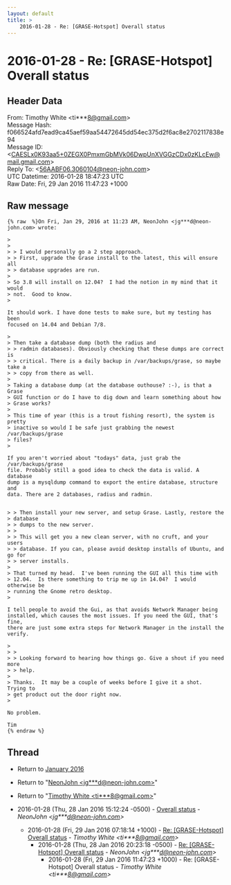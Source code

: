 ```yaml
---
layout: default
title: >
    2016-01-28 - Re: [GRASE-Hotspot] Overall status
---
```


# 2016-01-28 - Re: [GRASE-Hotspot] Overall status

## Header Data

From: Timothy White \<ti***8@gmail.com\><br>
Message Hash: f066524afd7ead9ca45aef59aa54472645dd54ec375d2f6ac8e2702117838e94<br>
Message ID: \<CAESLx0K93aa5+0ZEGX0PmxmGbMVk06DwpUnXVGGzCDx0zKLcEw@mail.gmail.com\><br>
Reply To: \<56AABF06.3060104@neon-john.com\><br>
UTC Datetime: 2016-01-28 18:47:23 UTC<br>
Raw Date: Fri, 29 Jan 2016 11:47:23 +1000<br>

## Raw message

```
{% raw  %}On Fri, Jan 29, 2016 at 11:23 AM, NeonJohn <jg***d@neon-john.com> wrote:

>
>
> > I would personally go a 2 step approach.
> > First, upgrade the Grase install to the latest, this will ensure all
> > database upgrades are run.
>
> So 3.8 will install on 12.04?  I had the notion in my mind that it would
> not.  Good to know.
>

It should work. I have done tests to make sure, but my testing has been
focused on 14.04 and Debian 7/8.

>
> Then take a database dump (both the radius and
> > radmin databases). Obviously checking that these dumps are correct is
> > critical. There is a daily backup in /var/backups/grase, so maybe take a
> > copy from there as well.
>
> Taking a database dump (at the database outhouse? :-), is that a Grase
> GUI function or do I have to dig down and learn something about how
> Grase works?
>
> This time of year (this is a trout fishing resort), the system is pretty
> inactive so would I be safe just grabbing the newest /var/backups/grase
> files?
>

If you aren't worried about "todays" data, just grab the /var/backups/grase
file. Probably still a good idea to check the data is valid. A database
dump is a mysqldump command to export the entire database, structure and
data. There are 2 databases, radius and radmin.


> > Then install your new server, and setup Grase. Lastly, restore the
> database
> > dumps to the new server.
> >
> > This will get you a new clean server, with no cruft, and your users
> > database. If you can, please avoid desktop installs of Ubuntu, and go for
> > server installs.
>
> That turned my head.  I've been running the GUI all this time with
> 12.04.  Is there something to trip me up in 14.04?  I would otherwise be
> running the Gnome retro desktop.
>

I tell people to avoid the Gui, as that avoids Network Manager being
installed, which causes the most issues. If you need the GUI, that's fine,
there are just some extra steps for Network Manager in the install the
verify.

>
> >
> > Looking forward to hearing how things go. Give a shout if you need more
> > help.
>
> Thanks.  It may be a couple of weeks before I give it a shot.  Trying to
> get product out the door right now.
>

No problem.

Tim
{% endraw %}
```

## Thread

+ Return to [January 2016](/archive/2016/01)

+ Return to "[NeonJohn <jg***d<span>@</span>neon-john.com>](/authors/jg___d_at_neonjohn_com)"
+ Return to "[Timothy White <ti***8<span>@</span>gmail.com>](/authors/ti___8_at_gmail_com)"

+ 2016-01-28 (Thu, 28 Jan 2016 15:12:24 -0500) - [Overall status](/archive/2016/01/2b3865b325ccda3572eda483db73ec1a56ac9f2c29f80176fbc4bd7ebadd4e7b) - _NeonJohn \<jg***d@neon-john.com\>_
  + 2016-01-28 (Fri, 29 Jan 2016 07:18:14 +1000) - [Re: [GRASE-Hotspot] Overall status](/archive/2016/01/27c87db0c6af9f723c550051ad14fb8a41e7378c73ebe83029ad94874fee0b68) - _Timothy White \<ti***8@gmail.com\>_
    + 2016-01-28 (Thu, 28 Jan 2016 20:23:18 -0500) - [Re: [GRASE-Hotspot] Overall status](/archive/2016/01/f21fba6690be5f072f9ba97bb9990466504a551c5be13812293ca83ff78b7418) - _NeonJohn \<jg***d@neon-john.com\>_
      + 2016-01-28 (Fri, 29 Jan 2016 11:47:23 +1000) - Re: [GRASE-Hotspot] Overall status - _Timothy White \<ti***8@gmail.com\>_


